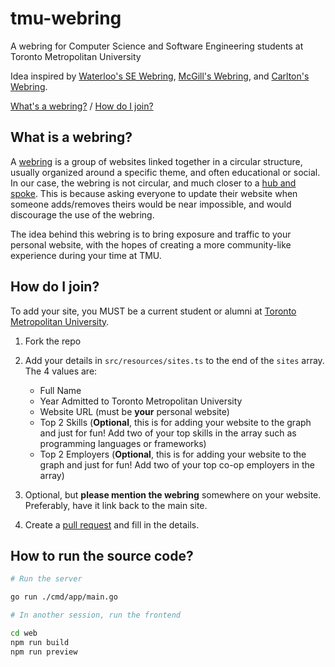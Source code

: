 # tmu-webring

A webring for Computer Science and Software Engineering students at Toronto Metropolitan University

Idea inspired by [Waterloo's SE Webring](https://github.com/simcard0000/se-webring), [McGill's Webring](https://github.com/leofalvo/mcgillcswebring.org), and [Carlton's Webring](https://github.com/yufengliu15/cu-webring).

[What's a webring?](#what-is-a-webring) / [How do I join?](#how-do-i-join)

## What is a webring?

A [webring](https://en.wikipedia.org/wiki/Webring) is a group of websites linked together in a circular structure, usually organized around a specific theme, and often educational or social. In our case, the webring is not circular, and much closer to a [hub and spoke](https://en.wikipedia.org/wiki/Spoke%E2%80%93hub_distribution_paradigm). This is because asking everyone to update their website when someone adds/removes theirs would be near impossible, and would discourage the use of the webring.

The idea behind this webring is to bring exposure and traffic to your personal website, with the hopes of creating a more community-like experience during your time at TMU.

## How do I join?

To add your site, you MUST be a current student or alumni at [Toronto Metropolitan University](https://www.torontomu.ca/).

1. Fork the repo
2. Add your details in `src/resources/sites.ts` to the end of the `sites` array. The 4 values are:

    - Full Name
    - Year Admitted to Toronto Metropolitan University
    - Website URL (must be **your** personal website)
    - Top 2 Skills (**Optional**, this is for adding your website to the graph and just for fun! Add two of your top skills in the array such as programming languages or frameworks)
    - Top 2 Employers (**Optional**, this is for adding your website to the graph and just for fun! Add two of your top co-op employers in the array)

3. Optional, but **please mention the webring** somewhere on your website. Preferably, have it link back to the main site.
4. Create a [pull request](https://github.com/aminnausin/tmu-webring/pulls) and fill in the details.

## How to run the source code?

```bash
# Run the server

go run ./cmd/app/main.go

# In another session, run the frontend

cd web
npm run build
npm run preview
```
